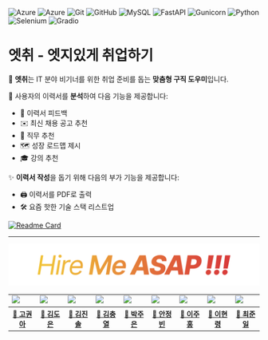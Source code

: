 ![Azure](https://img.shields.io/badge/azure-%230072C6.svg?style=flat&logo=microsoftazure&logoColor=white)
![Azure](https://img.shields.io/badge/Azure%20OpenAI-%23412991.svg?style=flat&logo=openai&logoColor=white)
![Git](https://img.shields.io/badge/git-%23F05033.svg?style=flat&logo=git&logoColor=white)
![GitHub](https://img.shields.io/badge/github-%23121011.svg?style=flat&logo=github&logoColor=white)
![MySQL](https://img.shields.io/badge/mysql-4479A1.svg?style=flat&logo=mysql&logoColor=white)
![FastAPI](https://img.shields.io/badge/FastAPI-005571?style=flat&logo=fastapi&logoColor=white)
![Gunicorn](https://img.shields.io/badge/gunicorn-%298729.svg?style=flat&logo=gunicorn&logoColor=white)
![Python](https://img.shields.io/badge/python-3670A0?style=flat&logo=python&logoColor=white)
![Selenium](https://img.shields.io/badge/-selenium-%43B02A?style=flat&logo=selenium&logoColor=white)
![Gradio](https://img.shields.io/badge/Gradio-FF6F00?style=flat&logo=gradio&logoColor=white)

# 엣취 - 엣지있게 취업하기

🤧 **엣취**는 IT 분야 비기너를 위한 취업 준비를 돕는 **맞춤형 구직 도우미**입니다.

🎯 사용자의 이력서를 **분석**하여 다음 기능을 제공합니다:
- 📝 이력서 피드백
- ✉️ 최신 채용 공고 추천
- 💼 직무 추천
- 🗺️ 성장 로드맵 제시
- 🎓 강의 추천

✨ **이력서 작성**을 돕기 위해 다음의 부가 기능을 제공합니다:
- 🖨️ 이력서를 PDF로 출력
- 🛠️ 요즘 핫한 기술 스택 리스트업

[![Readme Card](https://github-readme-stats.vercel.app/api/pin/?username=hire-me-asap&repo=hire-me-app)](https://github.com/hire-me-asap/hire-me-app)

---

![](resources/배너.png)
<table>
    <tr>
        <td><img src="https://avatars.githubusercontent.com/u/125528101?v=4"></td>
        <td><img src="https://avatars.githubusercontent.com/u/192054862?v=4"></td>
        <td><img src="https://avatars.githubusercontent.com/u/192054824?v=4"></td>
        <td><img src="https://avatars.githubusercontent.com/u/6160273?v=4"></td>
        <td><img src="https://avatars.githubusercontent.com/u/86337975?v=4"></td>
        <td><img src="https://avatars.githubusercontent.com/u/192055044?v=4"></td>
        <td><img src="https://avatars.githubusercontent.com/u/192054707?v=4"></td>
        <td><img src="https://avatars.githubusercontent.com/u/31297454?v=4"></td>
        <td><img src="https://avatars.githubusercontent.com/u/62494034?v=4"></td>
    </tr>
    <tr>
        <th><a href="https://github.com/Gwona">🍄 고권아</a></th>
        <th><a href="https://github.com/Bosongsae">🚀 김도은</a></th>
        <th><a href="https://github.com/Tinto01">🙉 김진솔</a></th>
        <th><a href="https://github.com/hadenkr">🐻 김충열</a></th>
        <th><a href="https://github.com/jooeun921">🐋 박주은</a></th>
        <th><a href="https://github.com/wjdls001">🐨 안정빈</a></th>
        <th><a href="https://github.com/Ju-hong">🦕 이주홍</a></th>
        <th><a href="https://github.com/zer0ken">🐸 이현령</a></th>
        <th><a href="https://github.com/wnsdlfrns">🐅 최준일</a></th>
    </tr>
</table>
